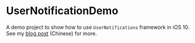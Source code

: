 # UserNotificationDemo

A demo project to show how to use `UserNotifications` framework in iOS 10. See my [blog post](https://onevcat.com/2016/08/notification/) (Chinese) for more.